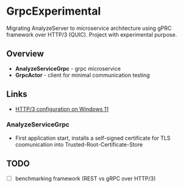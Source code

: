 # GrpcExperimental
Migrating AnalyzeServer to microservice architecture using gPRC framework over HTTP/3 (QUIC). Project with experimental purpose.

## Overview
* **AnalyzeServiceGrpc** - grpc microservice
* **GrpcActor** - client for minimal communication testing

## Links
- [HTTP/3 configuration on Windows 11](./win-http3-config.md)


### AnalyzeServiceGrpc
* First application start, installs a self-signed certificate for TLS coomunication into Trusted-Root-Certificate-Store


## TODO
- [ ] benchmarking framework (REST vs gRPC over HTTP/3)